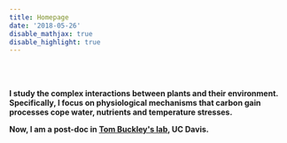 ```yaml
---
title: Homepage
date: '2018-05-26'
disable_mathjax: true
disable_highlight: true
---
```

<br/> <br/>

**I study the complex interactions between plants and their environment. Specifically, I focus on physiological mechanisms that carbon gain processes cope water, nutrients and temperature stresses.** 

**Now, I am a post-doc in [Tom Buckley's lab](https://buckleylab.ucdavis.edu/), UC Davis.** 

<br/> <br/> <br/>

<div class="widgetContainer" style="width:200px; margin-left: 30px;">
 
<script type="text/javascript" id="clstr_globe" src="//cdn.clustrmaps.com/globe.js?d=h3LHvXET5dit89LK07rlQSAN4UgPTmnOucWO5WUbSpg"> </script>

</div>